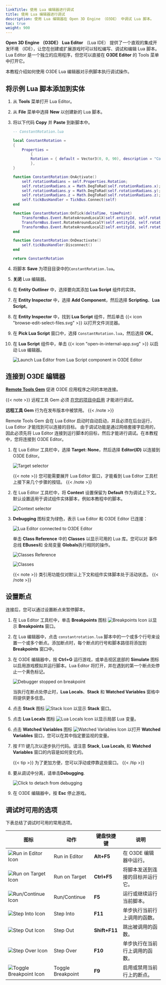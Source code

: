 ```yaml
---
linkTitle: 使用 Lua 编辑器进行调试
title: 使用 Lua 编辑器进行调试
description: 使用 Lua 编辑器在 Open 3D Engine （O3DE） 中调试 Lua 脚本。
toc: true
weight: 900
---
```


**Open 3D Engine （O3DE）** **Lua Editor** （Lua IDE） 提供了一个直观的集成开发环境 （IDE），让您在创建或扩展游戏时可以轻松编写、调试和编辑 Lua 脚本。Lua Editor 是一个独立的应用程序，但您可以直接在 **O3DE Editor** 的 Tools 菜单中打开它。

本教程介绍如何使用 O3DE Lua 编辑器对示例脚本执行调试操作。

## 将示例 Lua 脚本添加到实体

1. 从 **Tools** 菜单打开 Lua Editor。 

1. 从 **File** 菜单中选择 **New** 以创建新的 Lua 脚本。

1. 将以下代码 **Copy** 并 **Paste** 到新脚本中。

    ```lua
    -- ConstantRotation.lua
    
    local ConstantRotation =
    {
        Properties =
            {
            Rotation = { default = Vector3(0, 0, 90), description = "Constant rotation (in degrees) to apply over time." },
            },
    }

    function ConstantRotation:OnActivate()
        self.rotationRadians = self.Properties.Rotation;
        self.rotationRadians.x = Math.DegToRad(self.rotationRadians.x);
        self.rotationRadians.y = Math.DegToRad(self.rotationRadians.y);
        self.rotationRadians.z = Math.DegToRad(self.rotationRadians.z);
        self.tickBusHandler = TickBus.Connect(self)
    end

    function ConstantRotation:OnTick(deltaTime, timePoint)
        TransformBus.Event.RotateAroundLocalX(self.entityId, self.rotationRadians.x * deltaTime);
        TransformBus.Event.RotateAroundLocalY(self.entityId, self.rotationRadians.y * deltaTime);
        TransformBus.Event.RotateAroundLocalZ(self.entityId, self.rotationRadians.z * deltaTime);
    end

    function ConstantRotation:OnDeactivate()
        self.tickBusHandler:Disconnect()
    end

    return ConstantRotation
    ```
    
1. 将脚本 **Save** 为项目目录中的`ConstantRotation.lua`。

1. **关闭** Lua 编辑器。

1. 在 **Entity Outliner** 中，选择要向其添加 **Lua Script** 组件的实体。

1. 在 **Entity Inspector** 中，选择 **Add Component**，然后选择 **Scripting**、**Lua Script**。

1. 在 **Entity Inspector** 中，找到 **Lua Script** 组件，然后单击 {{< icon "browse-edit-select-files.svg" >}} 以打开文件浏览器。

1. 在 **Pick Lua Script** 窗口中，选择 `ConstantRotation.lua`，然后选择 **OK**。

1. 在 **Lua Script** 组件中，单击 {{< icon "open-in-internal-app.svg" >}} 以启动 Lua 编辑器。

    ![Launch Lua Editor from Lua Script component in O3DE Editor](/images/user-guide/scripting/lua/lua-component-open-in-lua-editor.png)
    
## 连接到 O3DE 编辑器

[**Remote Tools Gem**](/docs/user-guide/gems/reference/debug/remote-tools) 促进 O3DE 应用程序之间的本地连接。 

{{< note >}}
远程工具 Gem 必须 [在您的项目中启用](/docs/user-guide/project-config/add-remove-gems/#enabling-or-disabling-gems) 才能进行调试。

**远程工具 Gem** 行为在发布版本中被禁用。
{{< /note >}}

Remote Tools Gem 会在 Lua Editor 启动时自动启动，并且必须在后台运行，Lua Editor 才能找到可以连接的目标。 由于调试功能是通过网络套接字启用的，因此必须先将 Lua Editor 连接到运行脚本的目标，然后才能进行调试。在本教程中，您将连接到 O3DE Editor。

1. 在 Lua Editor 工具栏中，选择 **Target: None**，然后选择 **Editor(*ID*)** 以连接到 O3DE Editor。

    ![Target selector](/images/user-guide/scripting/lua/lua-editor-debugger-target-editor.png)
    
    {{< note >}}
您可能需要展开 Lua Editor 窗口，才能看到 Lua Editor 工具栏上接下来几个步骤的按钮。
{{< /note >}}

1. 在 Lua Editor 工具栏中，将 **Context** 设置保留为 **Default** 作为调试上下文。默认设置适用于调试组件实体脚本，例如本教程中的脚本。

    ![Context selector](/images/user-guide/scripting/lua/lua-editor-debugger-context-choose.png)

1. **Debugging** 图标变为绿色，表示 Lua Editor 和 O3DE Editor 已连接：

    ![Lua Editor connected to O3DE Editor](/images/user-guide/scripting/lua/lua-editor-debugger-connected-icon.png)

    单击 **Class Reference** 中的 **Classes** 以显示可用的 Lua 库。您可以对 事件总线 **EBuses**和 全局变量 **Globals**执行相同的操作。

    ![Classes Reference](/images/user-guide/scripting/lua/lua-editor-debugger-class-reference-pane.png)
    
    ![Classes](/images/user-guide/scripting/lua/lua-editor-debugger-class-reference-pane-open.png)
    
    {{< note >}}
类引用功能仅对默认上下文和组件实体脚本处于活动状态。
{{< /note >}}

## 设置断点

连接后，您可以通过设置断点来暂停脚本。

1. 在 Lua Editor 工具栏中，单击 **Breakpoints** 图标 ![Breakpoints Icon](/images/user-guide/scripting/lua/lua-editor-debugger-breakpoints-icon.png) 以显示 **Breakpoints** 窗口。

1. 在 Lua 编辑器中，点击 `constantrotation.lua` 脚本中的一个或多个行号来设置一个或多个断点。添加断点时，每个断点的行号和脚本路径将添加到 **Breakpoints** 窗口中。

1. 在 O3DE 编辑器中，按 **Ctrl+G** 运行游戏，或单击视区底部的 **Simulate** 图标以启用游戏模拟并运行脚本。Lua Editor 将打开，并在遇到的第一个断点处停止一个黄色标记。

    ![Debugger stopped on breakpoint](/images/user-guide/scripting/lua/lua-editor-debugger-stopped-on-breakpoint.png)

    当执行在断点处停止时，**Lua Locals**、**Stack** 和 **Watched Variables** 窗格中将提供更多信息。

1. 点击 **Stack** 图标 ![Stack Icon](/images/user-guide/scripting/lua/lua-editor-debugger-stack-icon.png) 以显示 **Stack** 窗口。

1. 点击 **Lua Locals** 图标 ![Lua Locals Icon](/images/user-guide/scripting/lua/lua-editor-debugger-lua-locals-icon.png) 以显示局部 Lua 变量。

1. 点击 **Watched Variables** 图标 ![Watched Variables Icon](/images/user-guide/scripting/lua/lua-editor-debugger-watched-variables-icon.png) 以打开 **Watched Variables** 窗口，您可以在其中指定要监视的变量。

1. 按 F11 键几次以逐步执行代码。请注意 **Stack**, **Lua Locals**, 和 **Watched Variables** 窗口的内容是如何变化的。

    {{< tip >}}
为了更加方便，您可以浮动或停靠这些窗口。
    {{< /tip >}}

1. 要从调试中分离，请单击**Debugging**.

    ![Click to detach from debugging](/images/user-guide/scripting/lua/lua-editor-debugger-detach-icon.png)

1. 在 O3DE 编辑器中，按 **Esc** 停止游戏。

## 调试时可用的选项

下表总结了调试时可用的常用选项。

| **图标** | **动作** | **键盘快捷键** | **说明** |
| --- | --- | --- | --- |
| ![Run in Editor Icon](/images/user-guide/scripting/lua/lua-editor-debugger-run-in-editor.png) | Run in Editor | **Alt+F5** | 在 O3DE 编辑器中运行。 |
| ![Run on Target Icon](/images/user-guide/scripting/lua/lua-editor-debugger-run-on-target.png) | Run on Target | **Ctrl+F5** | 将脚本发送到连接的目标并运行它。 |
| ![Run/Continue Icon](/images/user-guide/scripting/lua/lua-editor-debugger-run-continue.png) | Run/Continue | **F5** | 运行或继续运行当前脚本。 |
| ![Step Into Icon](/images/user-guide/scripting/lua/lua-editor-debugger-step-into.png) | Step Into | **F11** | 单步执行当前行上调用的函数。 |
| ![Step Out Icon](/images/user-guide/scripting/lua/lua-editor-debugger-step-out.png) | Step Out | **Shift+F11** | 跳出被调用的函数。 |
| ![Step Over Icon](/images/user-guide/scripting/lua/lua-editor-debugger-step-over.png) | Step Over | **F10** | 单步执行在当前行上调用的函数。 |
| ![Toggle Breakpoint Icon](/images/user-guide/scripting/lua/lua-editor-debugger-toggle-breakpoint.png) | Toggle Breakpoint | **F9** | 启用或禁用当前行上的断点。 |
